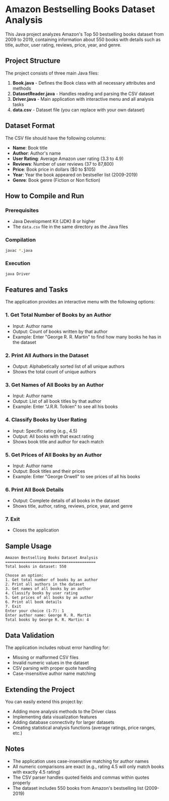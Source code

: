 # Amazon Bestselling Books Dataset Analysis

This Java project analyzes Amazon's Top 50 bestselling books dataset from 2009 to 2019, containing information about 550 books with details such as title, author, user rating, reviews, price, year, and genre.

## Project Structure

The project consists of three main Java files:

1. **Book.java** - Defines the Book class with all necessary attributes and methods
2. **DatasetReader.java** - Handles reading and parsing the CSV dataset
3. **Driver.java** - Main application with interactive menu and all analysis tasks
4. **data.csv** - Dataset file (you can replace with your own dataset)

## Dataset Format

The CSV file should have the following columns:
- **Name**: Book title
- **Author**: Author's name
- **User Rating**: Average Amazon user rating (3.3 to 4.9)
- **Reviews**: Number of user reviews (37 to 87,800)
- **Price**: Book price in dollars ($0 to $105)
- **Year**: Year the book appeared on bestseller list (2009-2019)
- **Genre**: Book genre (Fiction or Non fiction)

## How to Compile and Run

### Prerequisites
- Java Development Kit (JDK) 8 or higher
- The `data.csv` file in the same directory as the Java files

### Compilation
```bash
javac *.java
```

### Execution
```bash
java Driver
```

## Features and Tasks

The application provides an interactive menu with the following options:

### 1. Get Total Number of Books by an Author
- Input: Author name
- Output: Count of books written by that author
- Example: Enter "George R. R. Martin" to find how many books he has in the dataset

### 2. Print All Authors in the Dataset
- Output: Alphabetically sorted list of all unique authors
- Shows the total count of unique authors

### 3. Get Names of All Books by an Author
- Input: Author name
- Output: List of all book titles by that author
- Example: Enter "J.R.R. Tolkien" to see all his books

### 4. Classify Books by User Rating
- Input: Specific rating (e.g., 4.5)
- Output: All books with that exact rating
- Shows book title and author for each match

### 5. Get Prices of All Books by an Author
- Input: Author name
- Output: Book titles and their prices
- Example: Enter "George Orwell" to see prices of all his books

### 6. Print All Book Details
- Output: Complete details of all books in the dataset
- Shows title, author, rating, reviews, price, year, and genre

### 7. Exit
- Closes the application

## Sample Usage

```
Amazon Bestselling Books Dataset Analysis
========================================
Total books in dataset: 550

Choose an option:
1. Get total number of books by an author
2. Print all authors in the dataset
3. Get names of all books by an author
4. Classify books by user rating
5. Get prices of all books by an author
6. Print all book details
7. Exit
Enter your choice (1-7): 1
Enter author name: George R. R. Martin
Total books by George R. R. Martin: 4
```

## Data Validation

The application includes robust error handling for:
- Missing or malformed CSV files
- Invalid numeric values in the dataset
- CSV parsing with proper quote handling
- Case-insensitive author name matching

## Extending the Project

You can easily extend this project by:
- Adding more analysis methods to the Driver class
- Implementing data visualization features
- Adding database connectivity for larger datasets
- Creating statistical analysis functions (average ratings, price ranges, etc.)

## Notes

- The application uses case-insensitive matching for author names
- All numeric comparisons are exact (e.g., rating 4.5 will only match books with exactly 4.5 rating)
- The CSV parser handles quoted fields and commas within quotes properly
- The dataset includes 550 books from Amazon's bestselling list (2009-2019) 